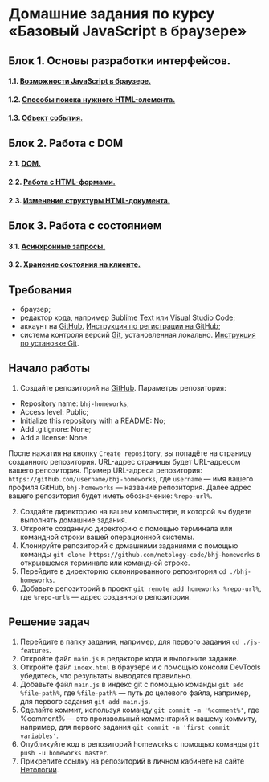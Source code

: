 # Домашние задания по курсу «Базовый JavaScript в браузере»

## Блок 1. Основы разработки интерфейсов.

#### 1.1. [Возможности JavaScript в браузере.](./js-features/)  

#### 1.2. [Способы поиска нужного HTML-элемента.](./element-search/)

#### 1.3. [Объект события.](./event-object/)

## Блок 2. Работа с DOM

#### 2.1. [DOM.](./dom/)

#### 2.2. [Работа с HTML-формами.](./html-forms/)

#### 2.3. [Изменение структуры HTML-документа.](./document-structure/)

## Блок 3. Работа с состоянием

#### 3.1. [Асинхронные запросы.](./async-requests/)

#### 3.2. [Хранение состояния на клиенте.](./client-state)

## Требования

* браузер;
* редактор кода, например [Sublime Text][1] или [Visual Studio Code][2];
* аккаунт на [GitHub.][0] [Инструкция по регистрации на GitHub][3];
* система контроля версий [Git][4], установленная локально. [Инструкция по установке Git][5].

## Начало работы

1. Создайте репозиторий на [GitHub][0]. Параметры репозитория:
* Repository name: `bhj-homeworks`;
* Access level: Public;
* Initialize this repository with a README: No;
* Add .gitignore: None;
* Add a license: None.

После нажатия на кнопку `Create repository`, вы попадёте на страницу созданного репозитория.
URL-адрес страницы будет URL-адресом вашего репозитория.
Пример URL-адреса репозитория: `https://github.com/username/bhj-homeworks`, где `username` — имя вашего профиля GitHub, `bhj-homeworks` — название репозитория. Далее адрес вашего репозитория будет иметь обозначение: `%repo-url%`.

2. Создайте директорию на вашем компьютере, в которой вы будете выполнять домашние задания.
3. Откройте созданную директорию с помощью терминала или командной строки вашей операционной системы.
4. Клонируйте репозиторий с домашними заданиями с помощью команды `git clone https://github.com/netology-code/bhj-homeworks` в открывшемся терминале или командной строке.
5. Перейдите в директорию склонированного репозитория `cd ./bhj-homeworks`.
6. Добавьте репозиторий в проект `git remote add homeworks %repo-url%`, где `%repo-url%` — адрес созданного репозитория.

## Решение задач
1. Перейдите в папку задания, например, для первого задания `cd ./js-features`.
2. Откройте файл `main.js` в редакторе кода и выполните задание.
3. Откройте файл `index.html` в браузере и с помощью консоли DevTools убедитесь, что результаты выводятся правильно.
4. Добавьте файл `main.js` в индекс git с помощью команды `git add %file-path%`, где `%file-path%` — путь до целевого файла, например, для первого задания `git add main.js`.
5. Сделайте коммит, используя команду `git commit -m '%comment%'`, где %comment% — это произвольный комментарий к вашему коммиту, например, для первого задания `git commit -m 'first commit variables'`.
6. Опубликуйте код в репозиторий homeworks с помощью команды `git push -u homeworks master`. 
7. Прикрепите ссылку на репозиторий в личном кабинете на сайте [Нетологии][6].


[0]: https://github.com/
[1]: https://www.sublimetext.com/
[2]: https://code.visualstudio.com/
[3]: https://github.com/netology-code/guides/blob/master/github/README.md
[4]: https://git-scm.com/
[5]: https://github.com/netology-code/guides/blob/master/git/README.md
[6]: https://netology.ru/
